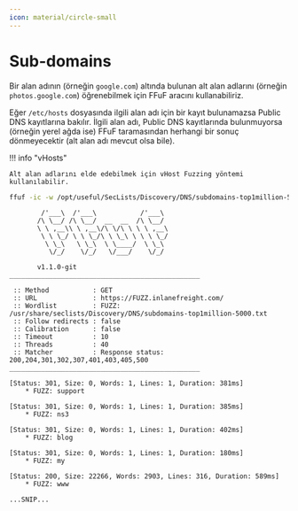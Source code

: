 ```yaml
---
icon: material/circle-small
---
```


# Sub-domains

Bir alan adının (örneğin `google.com`) altında bulunan alt alan adlarını (örneğin `photos.google.com`) öğrenebilmek için FFuF aracını kullanabiliriz.

Eğer `/etc/hosts` dosyasında ilgili alan adı için bir kayıt bulunamazsa Public DNS kayıtlarına bakılır. İlgili alan adı, Public DNS kayıtlarında bulunmuyorsa (örneğin yerel ağda ise) FFuF taramasından herhangi bir sonuç dönmeyecektir (alt alan adı mevcut olsa bile).

!!! info "vHosts"

    Alt alan adlarını elde edebilmek için vHost Fuzzing yöntemi kullanılabilir.

```bash
ffuf -ic -w /opt/useful/SecLists/Discovery/DNS/subdomains-top1million-5000.txt:FUZZ -u https://FUZZ.inlanefreight.com/
```

```text title="Output"
        /'___\  /'___\           /'___\
       /\ \__/ /\ \__/  __  __  /\ \__/
       \ \ ,__\\ \ ,__\/\ \/\ \ \ \ ,__\
        \ \ \_/ \ \ \_/\ \ \_\ \ \ \ \_/
         \ \_\   \ \_\  \ \____/  \ \_\
          \/_/    \/_/   \/___/    \/_/

       v1.1.0-git
________________________________________________

 :: Method           : GET
 :: URL              : https://FUZZ.inlanefreight.com/
 :: Wordlist         : FUZZ: /usr/share/seclists/Discovery/DNS/subdomains-top1million-5000.txt
 :: Follow redirects : false
 :: Calibration      : false
 :: Timeout          : 10
 :: Threads          : 40
 :: Matcher          : Response status: 200,204,301,302,307,401,403,405,500
________________________________________________

[Status: 301, Size: 0, Words: 1, Lines: 1, Duration: 381ms]
    * FUZZ: support

[Status: 301, Size: 0, Words: 1, Lines: 1, Duration: 385ms]
    * FUZZ: ns3

[Status: 301, Size: 0, Words: 1, Lines: 1, Duration: 402ms]
    * FUZZ: blog

[Status: 301, Size: 0, Words: 1, Lines: 1, Duration: 180ms]
    * FUZZ: my

[Status: 200, Size: 22266, Words: 2903, Lines: 316, Duration: 589ms]
    * FUZZ: www

...SNIP...
```
